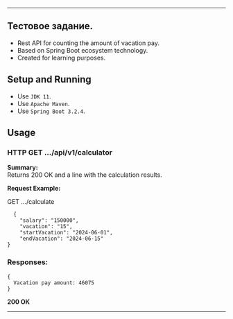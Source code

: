 ***
## Тестовое задание.

- Rest API for counting the amount of vacation pay.
- Based on Spring Boot ecosystem technology.
- Created for learning purposes.

## Setup and Running

- Use `JDK 11`.
- Use `Apache Maven`.
- Use `Spring Boot 3.2.4`.

## Usage
### HTTP GET .../api/v1/calculator

**Summary:**  
Returns 200 OK and a line with the calculation results.

**Request Example:**

GET .../calculate

```
  {
    "salary": "150000",
    "vacation": "15",
    "startVacation": "2024-06-01",
    "endVacation": "2024-06-15"
}
```

### Responses:

```text
{
  Vacation pay amount: 46075
}
```

**200 OK**

***